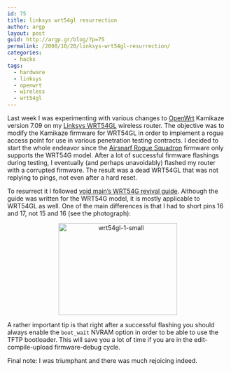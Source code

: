 ```yaml
---
id: 75
title: linksys wrt54gl resurrection
author: argp
layout: post
guid: http://argp.gr/blog/?p=75
permalink: /2008/10/20/linksys-wrt54gl-resurrection/
categories:
  - hacks
tags:
  - hardware
  - linksys
  - openwrt
  - wireless
  - wrt54gl
---
```

Last week I was experimenting with various changes to [OpenWrt][1] Kamikaze version 7.09 on my [Linksys WRT54GL][2] wireless router. The objective was to modify the Kamikaze firmware for WRT54GL in order to implement a rogue access point for use in various penetration testing contracts. I decided to start the whole endeavor since the [Airsnarf Rogue Squadron][3] firmware only supports the WRT54G model. After a lot of successful firmware flashings during testing, I eventually (and perhaps unavoidably) flashed my router with a corrupted firmware. The result was a dead WRT54GL that was not replying to pings, not even after a hard reset.

To resurrect it I followed [void main&#8217;s WRT54G revival guide][4]. Although the guide was written for the WRT54G model, it is mostly applicable to WRT54GL as well. One of the main differences is that I had to short pins 16 and 17, not 15 and 16 (see the photograph):

<center>
  <a href="http://www.flickr.com/photos/argp/3007982598/"><img src="http://farm4.static.flickr.com/3068/3007982600_a0d5c8a1a1_o.jpg" width="271" height="210" alt="wrt54gl-1-small" /></a>
</center>

A rather important tip is that right after a successful flashing you should always enable the `boot_wait` NVRAM option in order to be able to use the TFTP bootloader. This will save you a lot of time if you are in the edit-compile-upload firmware-debug cycle.

Final note: I was triumphant and there was much rejoicing indeed.

 [1]: http://openwrt.org/
 [2]: http://en.wikipedia.org/wiki/Linksys_WRT54G_series#WRT54GL
 [3]: http://airsnarf.shmoo.com/rogue_squadron/
 [4]: http://voidmain.is-a-geek.net/redhat/wrt54g_revival.html